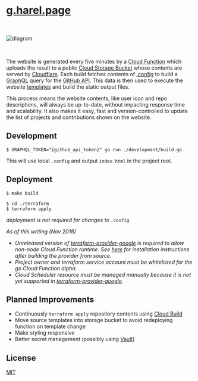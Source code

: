 <!--

nodemon -e go,html,css,js,svg -x "dotenv go run ./development/build.go"

change cloudflare zone settings https://www.terraform.io/docs/providers/cloudflare/r/zone_settings_override.html
add CV link + hosted
add analytics?
add mobile banner

https://github.com/golang-standards/project-layout

 -->

# [g.harel.page](https://g.harel.page)

&nbsp;

![diagram](https://user-images.githubusercontent.com/9319710/48919035-6c882b80-ee5e-11e8-87b2-4d15f4f8f866.png)

&nbsp;

The website is generated every five minutes by a [Cloud Function](https://cloud.google.com/functions/) which uploads the result to a public [Cloud Storage Bucket](https://cloud.google.com/storage/) whose contents are served by [Cloudflare](https://www.cloudflare.com/). Each build fetches contents of [.config](./.config) to build a [GraphQL](https://graphql.org/) query for the [GitHub API](https://developer.github.com/v4/). This data is then used to execute the website [templates](./templates) and build the static output files.

This process means the website contents, like user icon and repo descriptions, will always be up-to-date, without impacting response time and scalability. It also makes it easy, fast and version-controlled to update the list of projects and contributions shown on the website.

## Development

```
$ GRAPHQL_TOKEN="{github_api_token}" go run ./development/build.go
```

This will use local `.config` and output `index.html` in the project root.

## Deployment

```
$ make build
```

```
$ cd ./terraform
$ terraform apply
```

_deployment is not required for changes to `.config`_

_As of this writing (Nov 2018)_

* _Unreleased version of [terraform-provider-google](https://github.com/terraform-providers/terraform-provider-google) is required to allow non-node Cloud Function runtime. See [here](https://www.terraform.io/docs/configuration/providers.html#third-party-plugins) for installation instructions after building the provider from source._
* _Project owner and terraform service account must be whitelisted for the go Cloud Function alpha._
* _Cloud Scheduler resource must be managed manually because it is not yet supported in [terraform-provider-google](https://github.com/terraform-providers/terraform-provider-google)._

## Planned Improvements

* Continuously `terraform apply` repository contents using [Cloud Build](https://cloud.google.com/cloud-build/)
* Move source templates into storage bucket to avoid redeploying function on template change
* Make styling responsive
* Better secret management (possibly using [Vault](https://www.vaultproject.io/))

## License

[MIT](https://github.com/g-harel/website/blob/master/LICENSE)
